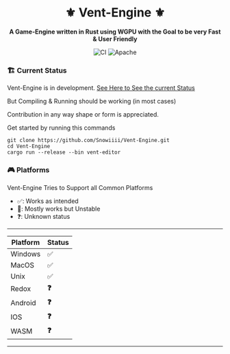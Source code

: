 <div align="center">

# ⚜️ Vent-Engine ⚜️

**A Game-Engine written in Rust using WGPU with the Goal to be very Fast & User Friendly**

![CI](https://github.com/Snowiiii/Vent-Engine/actions/workflows/rust.yml/badge.svg)
![Apache](https://img.shields.io/badge/license-Apache_2.0-blue.svg)
</div>

### 🏗 Current Status

Vent-Engine is in
development. [See Here to See the current Status](https://github.com/Snowiiii/Vent-Engine/projects?query=is%3Aopen)

But Compiling & Running should be working (in most cases)

Contribution in any way shape or form is appreciated.

Get started by running this commands

```shell
git clone https://github.com/Snowiiii/Vent-Engine.git
cd Vent-Engine
cargo run --release --bin vent-editor
```

### 🎮 Platforms

Vent-Engine Tries to Support all Common Platforms

- ✅: Works as intended
- 😬: Mostly works but Unstable
- ❓: Unknown status

---

| Platform | Status |
|----------|--------|
| Windows  | ✅️     |
| MacOS    | ✅️     |
| Unix     | ✅️     |
| Redox    | **❓**  |
| Android  | **❓**  |
| IOS      | **❓**  |
| WASM     | **❓**  |

---


